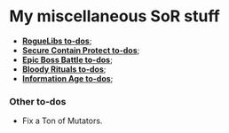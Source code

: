 # My miscellaneous SoR stuff

- **[RogueLibs to-dos](./todos/RogueLibs.md)**;
- **[Secure Contain Protect to-dos](./todos/SecureContainProtect.md)**;
- **[Epic Boss Battle to-dos](./todos/EpicBossBattle.md)**;
- **[Bloody Rituals to-dos](./todos/BloodyRituals.md)**;
- **[Information Age to-dos](./todos/InformationAge.md)**;

### Other to-dos

- Fix a Ton of Mutators.
